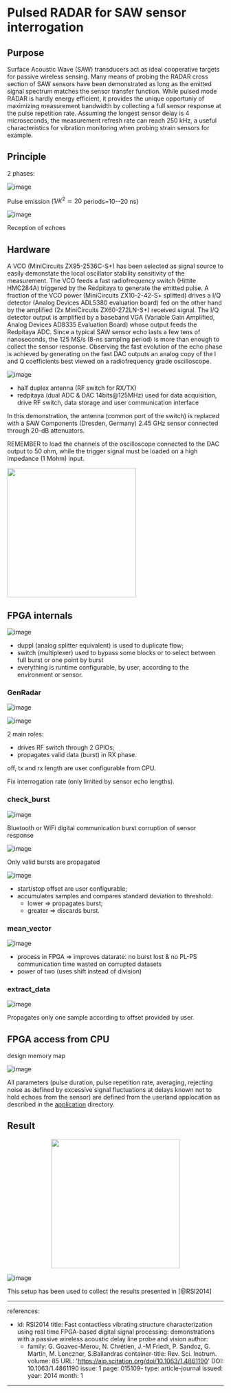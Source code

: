 # Pulsed RADAR for SAW sensor interrogation

## Purpose

Surface Acoustic Wave (SAW) transducers act as ideal cooperative targets for
passive wireless sensing.
Many means of probing the RADAR cross section of SAW sensors have been
demonstrated as long as
the emitted signal spectrum matches the sensor transfer function. While pulsed
mode RADAR is hardly energy
efficient, it provides the unique opportuniy of maximizing measurement bandwidth
by collecting a full
sensor response at the pulse repetition rate. Assuming the longest sensor delay
is 4 microseconds, the
measurement refresh rate can reach 250 kHz, a useful characteristics for
vibration monitoring when probing
strain sensors for example.

## Principle

2 phases:

![image](figures/schema_principe_xmit.svg)

Pulse emission ($1/K^2\simeq 20$ periods=10--20 ns)

![image](figures/schema_principe.svg)

Reception of echoes

## Hardware

A VCO (MiniCircuits ZX95-2536C-S+) has been selected as signal source to easily
demonstate the local oscillator stability sensitivity of the measurement.
The VCO feeds a fast radiofrequency switch (Hittite HMC284A) triggered
by the Redpitaya to generate the emitted pulse. A fraction of the VCO power
(MiniCircuits ZX10-2-42-S+ splitted)
drives a I/Q detector (Analog Devices ADL5380 evaluation board) fed on the
other hand by the amplified (2x MiniCircuits
ZX60-272LN-S+) received
signal. The I/Q detector output is amplified by a baseband VGA (Variable
Gain Amplified, Analog Devices AD8335 Evaluation
Board) whose output feeds
the Redpitaya ADC. Since a typical SAW sensor echo lasts a few tens of
nanoseconds, the 125 MS/s (8-ns sampling
period) is more than enough to collect the sensor response. Observing the
fast evolution of the echo phase
is achieved by generating on the fast DAC outputs an analog copy of the I
and Q coefficients best viewed
on a radiofrequency grade oscilloscope.

![image](figures/red_reader_final.svg)

- half duplex antenna (RF switch for RX/TX)
- redpitaya (dual ADC & DAC 14bits\@125MHz) used for data acquisition,
    drive RF switch, data storage and user communication interface

In this demonstration, the antenna (common port of the switch) is replaced
with a SAW Components (Dresden, Germany) 2.45 GHz sensor connected through
20-dB attenuators.

REMEMBER to load the channels of the oscilloscope connected to the DAC output
to 50 ohm, while the trigger
signal must be loaded on a high impedance (1 Mohm) input.

<img
src="https://github.com/oscimp/app/blob/master/redpitaya/pulsed_radar/figures/DSC_0356.JPG"
width=300>



## FPGA internals

![image](figures/schema_design.svg)

-   duppl (analog splitter equivalent) is used to duplicate flow;
-   switch (multiplexer) used to bypass some blocks or to select between
    full burst or one point by burst
-   everything is runtime configurable, by user, according to the
    environment or sensor.

### GenRadar

![image](figures/genRadar.png)

![image](figures/schema_switch.svg)

2 main roles:
-   drives RF switch through 2 GPIOs;
-   propagates valid data (burst) in RX phase.

off, tx and rx length are user configurable from CPU.

Fix interrogation rate (only limited by sensor echo lengths).

### check_burst

![image](figures/radar_without_check.png)

Bluetooth or WiFi digital communication burst corruption of sensor
response

![image](figures/radar_with_check.png)

Only valid bursts are propagated

![image](figures/check_burst.svg)

-   start/stop offset are user configurable;
-   accumulates samples and compares standard deviation to threshold:
    -   lower $\Rightarrow$ propagates burst;
    -   greater $\Rightarrow$ discards burst.

### mean\_vector

![image](figures/average.svg)

-   process in FPGA $\Rightarrow$ improves datarate: no burst lost & no
    PL-PS communication time wasted on corrupted datasets
-   power of two (uses shift instead of division)

### extract\_data

![image](figures/sortie_affichage_resultat_radar.svg)

Propagates only one sample according to offset provided by user.

## FPGA access from CPU

design memory map

![image](figures/design_memory_map.png)

All parameters (pulse duration, pulse repetition rate, averaging, rejecting
noise as defined by excessive signal fluctuations at delays known not to hold
echoes from the sensor) are defined from the userland applocation as described
in the
<a href="app">application</a> directory.

## Result

<center><img
src="https://github.com/oscimp/app/blob/master/redpitaya/pulsed_radar/figures/Screenshot_2019-12-19_1_174815.png"
width=300></center>

![image](figures/fft_diapason_radar_impulsionnel.svg)

This setup has been used to collect the results presented in [@RSI2014]

---
references:
- id: RSI2014
  title: Fast contactless vibrating structure characterization using real time FPGA-based digital signal processing: demonstrations with a passive wireless acoustic delay line probe and vision
  author:
  - family: G. Goavec-Merou, N. Chrétien, J.-M Friedt, P. Sandoz, G. Martin, M. Lenczner, S.Ballandras
  container-title: Rev. Sci. Instrum.
  volume: 85
  URL: 'https://aip.scitation.org/doi/10.1063/1.4861190'
  DOI: 10.1063/1.4861190
  issue: 1
  page: 015109-
  type: article-journal
  issued:
    year: 2014
    month: 1
---
